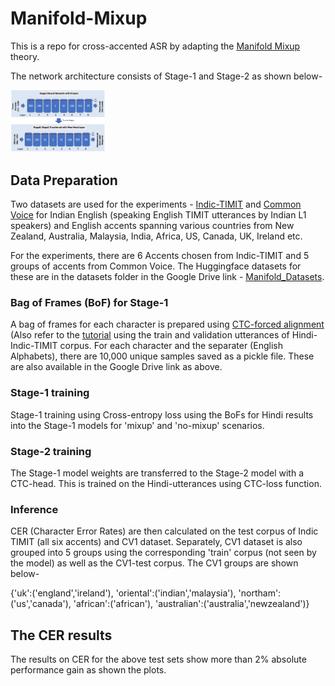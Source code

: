 # Manifold-Mixup
This is a repo for cross-accented ASR by adapting the [Manifold Mixup](
https://doi.org/10.48550/arXiv.1806.05236) theory.

The network architecture consists of Stage-1 and Stage-2 as shown below-

<img src="https://github.com/Tirthankar-iiitb/manifold-mixup/blob/main/arch_schematic.png" width="30%" height="30%">

<!---
 ![schematic](https://github.com/Tirthankar-iiitb/manifold-mixup/blob/main/arch_schematic.png) 
 -->
## Data Preparation
Two datasets are used for the experiments - [Indic-TIMIT](https://doi.org/10.1109/O-COCOSDA46868.2019.9041230) and [Common Voice](
https://doi.org/10.48550/arXiv.1912.06670) for Indian English (speaking English TIMIT utterances by Indian L1 speakers) and English accents spanning various countries from New Zealand, Australia, Malaysia, India, Africa, US, Canada, UK, Ireland etc.

For the experiments, there are 6 Accents chosen from Indic-TIMIT and 5 groups of accents from Common Voice. The Huggingface datasets for these are in the datasets folder in the Google Drive link - [Manifold_Datasets](https://drive.google.com/drive/folders/1ghwxLAFrOnnPtr2YOwV5F8bAJHYqsTVR?usp=sharing).

### Bag of Frames (BoF) for Stage-1
A bag of frames for each character is prepared using [CTC-forced alignment](https://doi.org/10.1121/10.0008579) (Also refer to the [tutorial](https://pytorch.org/audio/stable/tutorials/forced_alignment_tutorial.html) using the train and validation utterances of Hindi-Indic-TIMIT corpus. For each character and the separater (English Alphabets), there are 10,000 unique samples saved as a pickle file. These are also available in the Google Drive link as above.

### Stage-1 training
Stage-1 training using Cross-entropy loss using the BoFs for Hindi results into the Stage-1 models for 'mixup' and 'no-mixup' scenarios.

### Stage-2 training
The Stage-1 model weights are transferred to the Stage-2 model with a CTC-head. This is trained on the Hindi-utterances using CTC-loss function. 

### Inference
CER (Character Error Rates) are then calculated on the test corpus of Indic TIMIT (all six accents) and CV1 dataset. Separately, CV1 dataset is also grouped into 5 groups using the corresponding 'train' corpus (not seen by the model) as well as the CV1-test corpus. The CV1 groups are shown below-

{'uk':('england','ireland'), 'oriental':('indian','malaysia'), 'northam':('us','canada'), 'african':('african'), 'australian':('australia','newzealand')}

## The CER results
The results on CER for the above test sets show more than 2% absolute performance gain as shown the plots.



